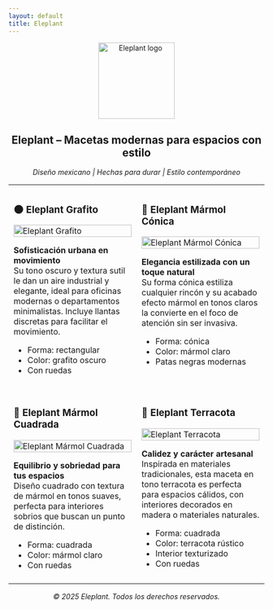 ```yaml
---
layout: default
title: Eleplant
---
```


<p align="center">
  <img src="/img/EleplantLogo.jpeg" alt="Eleplant logo" width="150" />
</p>

<h2 align="center">Eleplant – Macetas modernas para espacios con estilo</h2>
<p align="center"><em>Diseño mexicano | Hechas para durar | Estilo contemporáneo</em></p>

<table>
  <tr>
    <td width="50%" style="vertical-align: top; padding: 10px;">
      <h3>🌑 Eleplant Grafito</h3>
      <img src="/img/grafito.jpeg" alt="Eleplant Grafito" width="100%" />
      <p><strong>Sofisticación urbana en movimiento</strong><br />
      Su tono oscuro y textura sutil le dan un aire industrial y elegante, ideal para oficinas modernas o departamentos minimalistas. Incluye llantas discretas para facilitar el movimiento.</p>
      <ul>
        <li>Forma: rectangular</li>
        <li>Color: grafito oscuro</li>
        <li>Con ruedas</li>
      </ul>
    </td>
    <td width="50%" style="vertical-align: top; padding: 10px;">
      <h3>🤍 Eleplant Mármol Cónica</h3>
      <img src="/img/marmol-k.jpeg" alt="Eleplant Mármol Cónica" width="100%" />
      <p><strong>Elegancia estilizada con un toque natural</strong><br />
      Su forma cónica estiliza cualquier rincón y su acabado efecto mármol en tonos claros la convierte en el foco de atención sin ser invasiva.</p>
      <ul>
        <li>Forma: cónica</li>
        <li>Color: mármol claro</li>
        <li>Patas negras modernas</li>
      </ul>
    </td>
  </tr>

  <tr>
    <td width="50%" style="vertical-align: top; padding: 10px;">
      <h3>🤍 Eleplant Mármol Cuadrada</h3>
      <img src="/img/marmol.jpeg" alt="Eleplant Mármol Cuadrada" width="100%" />
      <p><strong>Equilibrio y sobriedad para tus espacios</strong><br />
      Diseño cuadrado con textura de mármol en tonos suaves, perfecta para interiores sobrios que buscan un punto de distinción.</p>
      <ul>
        <li>Forma: cuadrada</li>
        <li>Color: mármol claro</li>
        <li>Con ruedas</li>
      </ul>
    </td>
    <td width="50%" style="vertical-align: top; padding: 10px;">
      <h3>🧡 Eleplant Terracota</h3>
      <img src="/img/terracota.jpeg" alt="Eleplant Terracota" width="100%" />
      <p><strong>Calidez y carácter artesanal</strong><br />
      Inspirada en materiales tradicionales, esta maceta en tono terracota es perfecta para espacios cálidos, con interiores decorados en madera o materiales naturales.</p>
      <ul>
        <li>Forma: cuadrada</li>
        <li>Color: terracota rústico</li>
        <li>Interior texturizado</li>
        <li>Con ruedas</li>
      </ul>
    </td>
  </tr>
</table>

<p align="center"><em>© 2025 Eleplant. Todos los derechos reservados.</em></p>
